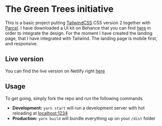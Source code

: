 # The Green Trees initiative

This is a basic project putting [TailwindCSS](https://tailwindcss.com/) CSS version 2 together with [Parcel](https://parceljs.org/).
I have downloaded a UI kit on Behance that you can find [here](https://www.behance.net/gallery/71348061/Non-profit-UI-Kit) in order to integrate the design. For the moment I have created the landing page, that I have integrated with Tailwind. The landing page is mobile first, and responsive.

## Live version
You can find the live version on Netlify right [here](https://the-greentrees-initiative.netlify.app/)

## Usage

To get going, simply fork the repo and run the following commands.

-   **Development:**
    `yarn start` will run a development server with hot reloading at <localhost:1234>
-   **Production:**
    `yarn build` will bundle everything up on your `/dist` folder
